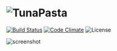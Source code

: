 # ![TunaPasta](https://raw.githubusercontent.com/bokuweb/tuna_pasta/add_test/docs/logo.png)

[![Build Status](https://travis-ci.org/bokuweb/tuna_pasta.svg?branch=master)](https://travis-ci.org/bokuweb/tuna_pasta)
[![Code Climate](https://codeclimate.com/github/bokuweb/tuna_pasta/badges/gpa.svg)](https://codeclimate.com/github/bokuweb/tuna_pasta)
![License](http://img.shields.io/npm/l/object.assign.svg)


![screenshot](https://raw.githubusercontent.com/bokuweb/tuna_pasta/add_test/docs/screenshot.png)